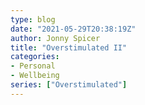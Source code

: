 ```yaml
---
type: blog
date: "2021-05-29T20:38:19Z"
author: Jonny Spicer
title: "Overstimulated II"
categories:
- Personal
- Wellbeing
series: ["Overstimulated"]
---
```

